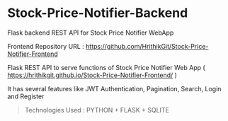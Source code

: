 # Stock-Price-Notifier-Backend
Flask backend REST API for Stock Price Notifier WebApp

Frontend Repository URL : https://github.com/HrithikGit/Stock-Price-Notifier-Frontend


Flask REST API to serve functions of Stock Price Notifier Web App ( https://hrithikgit.github.io/Stock-Price-Notifier-Frontend/ ) 

It has several features like JWT Authentication, Pagination, Search, Login and Register  

> Technologies Used : PYTHON + FLASK + SQLITE